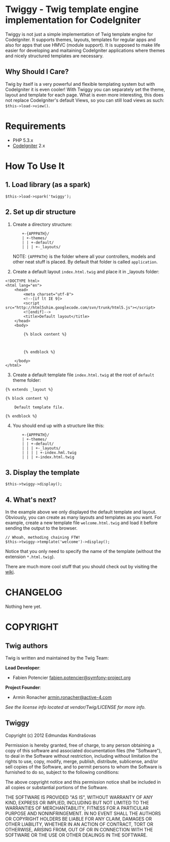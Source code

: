 # Twiggy - Twig template engine implementation for CodeIgniter

Twiggy is not just a simple implementation of Twig template engine for CodeIgniter. It supports themes, layouts, templates for regular apps and also for apps that use HMVC (module support). 
It is supposed to make life easier for developing and maitaining CodeIgniter applications where themes and nicely structured templates are necessary.

## Why Should I Care?

Twig by itself is a very powerful and flexible templating system but with CodeIgniter it is even cooler! With Twiggy you can separately set the theme, layout and template for each page. 
What is even more interesting, this does not replace CodeIgniter's default Views, so you can still load views as such: `$this->load->view()`.

# Requirements

* PHP 5.3.x
* [CodeIgniter](http://codeigniter.com/) 2.x

# How To Use It

## 1. Load library (as a spark)

`$this->load->spark('twiggy');`

## 2. Set up dir structure

1. Create a directory structure:

	```
	    +-{APPPATH}/
	    | +-themes/
	    | | +-default/
	    | | | +-_layouts/
	```

	NOTE: `{APPPATH}` is the folder where all your controllers, models and other neat stuff is placed.
	By default that folder is called `application`.

2. Create a default layout `index.html.twig` and place it in _layouts  folder:

```
<!DOCTYPE html>
<html lang="en">
	<head>
		<meta charset="utf-8">
		<!--[if lt IE 9]>
		<script src="http://html5shim.googlecode.com/svn/trunk/html5.js"></script>
		<![endif]-->
		<title>Default layout</title>
	</head>
	<body>

		{% block content %}



		{% endblock %}
		
	</body>
</html>
```

3. Create a default template file `index.html.twig` at the root of `default` theme folder:

```
{% extends _layout %}

{% block content %}

	Default template file.

{% endblock %}
```

4. You should end up with a structure like this:

	```
	    +-{APPPATH}/
	    | +-themes/
	    | | +-default/
	    | | | +-_layouts/
	    | | | | +-index.hml.twig
	    | | | +-index.html.twig
	```

## 3. Display the template

`$this->twiggy->display();`

## 4. What's next?

In the example above we only displayed the default template and layout. Obviously, you can create as many layouts and templates as you want.
For example, create a new template file `welcome.html.twig` and load it before sending the output to the browser.

```
// Whoah, methoding chaining FTW!
$this->twiggy->template('welcome')->display();
```

Notice that you only need to specify the name of the template (without the extension `*.html.twig`).

There are much more cool stuff that you should check out by visiting the [wiki](https://github.com/edmundask/codeigniter-twiggy/wiki).

# CHANGELOG

Nothing here yet.

# COPYRIGHT

## Twig authors

Twig is written and maintained by the Twig Team:

**Lead Developer**:

- Fabien Potencier <fabien.potencier@symfony-project.org>

**Project Founder**:

- Armin Ronacher <armin.ronacher@active-4.com>

*See the license info located at vendor/Twig/LICENSE for more info.*

## Twiggy

Copyright (c) 2012 Edmundas Kondrašovas

Permission is hereby granted, free of charge, to any person obtaining a copy 
of this software and associated documentation files (the "Software"), to deal 
in the Software without restriction, including without limitation the rights 
to use, copy, modify, merge, publish, distribute, sublicense, and/or sell 
copies of the Software, and to permit persons to whom the Software is 
furnished to do so, subject to the following conditions:

The above copyright notice and this permission notice shall be included in 
all copies or substantial portions of the Software.

THE SOFTWARE IS PROVIDED "AS IS", WITHOUT WARRANTY OF ANY KIND, EXPRESS OR 
IMPLIED, INCLUDING BUT NOT LIMITED TO THE WARRANTIES OF MERCHANTABILITY, 
FITNESS FOR A PARTICULAR PURPOSE AND NONINFRINGEMENT. IN NO EVENT SHALL THE 
AUTHORS OR COPYRIGHT HOLDERS BE LIABLE FOR ANY CLAIM, DAMAGES OR OTHER 
LIABILITY, WHETHER IN AN ACTION OF CONTRACT, TORT OR OTHERWISE, ARISING FROM, 
OUT OF OR IN CONNECTION WITH THE SOFTWARE OR THE USE OR OTHER DEALINGS IN 
THE SOFTWARE.